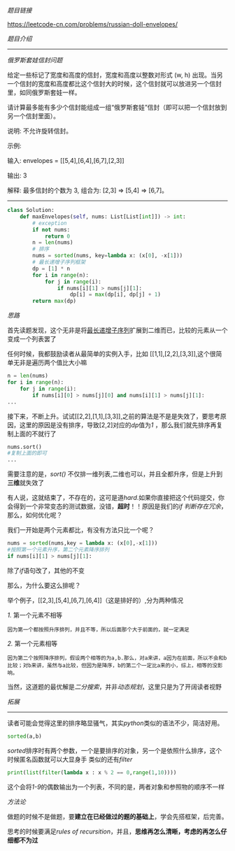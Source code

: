 *题目链接*

https://leetcode-cn.com/problems/russian-doll-envelopes/


*题目介绍*
********************************
*俄罗斯套娃信封问题*

给定一些标记了宽度和高度的信封，宽度和高度以整数对形式 (w, h) 出现。当另一个信封的宽度和高度都比这个信封大的时候，这个信封就可以放进另一个信封里，如同俄罗斯套娃一样。

请计算最多能有多少个信封能组成一组“俄罗斯套娃”信封（即可以把一个信封放到另一个信封里面）。

说明:
不允许旋转信封。

示例:

输入: envelopes = [[5,4],[6,4],[6,7],[2,3]]

输出: 3 

解释: 最多信封的个数为 3, 组合为: [2,3] => [5,4] => [6,7]。

********

```python
class Solution:
    def maxEnvelopes(self, nums: List[List[int]]) -> int:
        # exception
        if not nums:
            return 0
        n = len(nums)
        # 排序
        nums = sorted(nums, key=lambda x: (x[0], -x[1]))
        # 最长递增子序列框架
        dp = [1] * n
        for i in range(n):
            for j in range(i):
                if nums[i][1] > nums[j][1]:
                    dp[i] = max(dp[i], dp[j] + 1)
        return max(dp)
```

*思路*

首先读题发现，这个无非是将[最长递增子序列](sub.md)扩展到二维而已，比较的元素从一个变成一个列表罢了

任何时候，我都鼓励读者从最简单的实例入手，比如 [[1,1],[2,2],[3,3]],这个很简单无非是遍历两个值比大小嘛
```python
n = len(nums)
for i in range(n):
    for j in range(i):
        if nums[i][0] > nums[j][0] and nums[i][1] > nums[j][1]:
...
```
接下来，不断上升。试试[[2,2],[1,1],[3,3]],之前的算法是不是是失效了，要思考原因，这里的原因是没有排序，导致[2,2]对应的*dp*值为*1* ，那么我们就先排序再复制上面的不就行了

```python
nums.sort()
#复制上面的即可
...
```
需要注意的是，*sort()* 不仅排一维列表,二维也可以，并且全都升序，但是上升到**三维**就失效了

有人说，这就结束了，不存在的，这可是道*hard*.如果你直接把这个代码提交，你会得到一个非常变态的测试数据，没错，**超时**！！原因是我们的*if 判断存在冗余*，那么，如何优化呢？

我们一开始是两个元素都比，有没有方法只比一个呢？

```python
nums = sorted(nums,key = lambda x: (x[0],-x[1]))
#按照第一个元素升序，第二个元素降序排列
if nums[i][1] > nums[j][1]:
```

除了*if*语句改了，其他的不变

那么，为什么要这么排呢？

举个例子，[[2,3],[5,4],[6,7],[6,4]]（这是排好的）,分为两种情况

*1.* 第一个元素不相等
    
    因为第一个都按照升序排列，并且不等，所以后面那个大于前面的，就一定满足

*2.* 第一个元素相等

    因为第二个按照降序排列，假设两个相等的为a,b.那么，对a来讲，a因为在前面，所以不会和b比较；对b来讲，虽然与a比较，但因为是降序，b的第二个一定比a来的小，综上，相等的没影响。

当然，这道题的最优解是*二分搜索*，并非*动态规划*，这里只是为了开阔读者视野

*拓展*

********************************
读者可能会觉得这里的排序略显骚气，其实*python*类似的语法不少，简洁好用。

```python
sorted(a,b)
```
*sorted*排序时有两个参数，一个是要排序的对象，另一个是依照什么排序，这个时候匿名函数就可以大显身手
类似的还有*filter*

```python
print(list(filter(lambda x : x % 2 == 0,range(1,10))))
```
这个会将*1-9*的偶数输出为一个列表，不同的是，两者对象和参照物的顺序不一样

*方法论*

做题的时候不是做题，要**建立在已经做过的题的基础上**，学会先搭框架，后完善。

思考的时候要满足*rules of recursition*，并且，**思维再怎么清晰，考虑的再怎么仔细都不为过**

